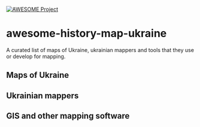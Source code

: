 [![AWESOME Project](https://camo.githubusercontent.com/1131548cf666e1150ebd2a52f44776d539f06324/68747470733a2f2f63646e2e7261776769742e636f6d2f73696e647265736f726875732f617765736f6d652f6d61737465722f6d656469612f6c6f676f2e737667)](https://github.com/sindresorhus/awesome)

# awesome-history-map-ukraine

A curated list of maps of Ukraine, ukrainian mappers and tools that they use or develop
for mapping.

## Maps of Ukraine

## Ukrainian mappers

## GIS and other mapping software
